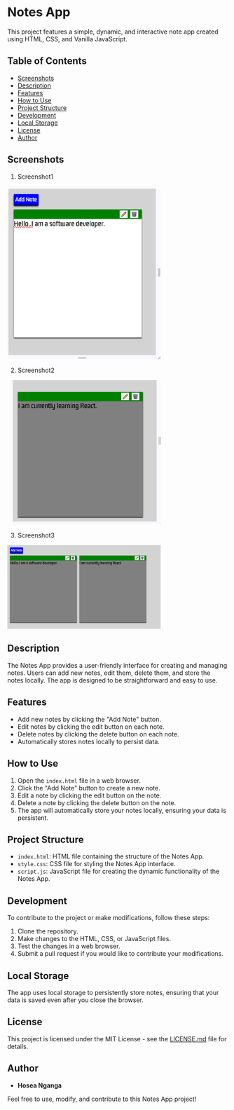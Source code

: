 # Notes App

This project features a simple, dynamic, and interactive note app created using HTML, CSS, and Vanilla JavaScript.

## Table of Contents

- [Screenshots](#screenshots)
- [Description](#description)
- [Features](#features)
- [How to Use](#how-to-use)
- [Project Structure](#project-structure)
- [Development](#development)
- [Local Storage](#local-storage)
- [License](#license)
- [Author](#author)

## Screenshots

1. Screenshot1

<img src="screenshots/screenshot1.PNG" width="350px">

2. Screenshot2

<img src="screenshots/screenshot2.PNG" width="350px">

3. Screenshot3

<img src="screenshots/screenshot3.PNG" width="350px">

## Description

The Notes App provides a user-friendly interface for creating and managing notes. Users can add new notes, edit them, delete them, and store the notes locally. The app is designed to be straightforward and easy to use.

## Features

- Add new notes by clicking the "Add Note" button.
- Edit notes by clicking the edit button on each note.
- Delete notes by clicking the delete button on each note.
- Automatically stores notes locally to persist data.

## How to Use

1. Open the `index.html` file in a web browser.
2. Click the "Add Note" button to create a new note.
3. Edit a note by clicking the edit button on the note.
4. Delete a note by clicking the delete button on the note.
5. The app will automatically store your notes locally, ensuring your data is persistent.

## Project Structure

- `index.html`: HTML file containing the structure of the Notes App.
- `style.css`: CSS file for styling the Notes App interface.
- `script.js`: JavaScript file for creating the dynamic functionality of the Notes App.

## Development

To contribute to the project or make modifications, follow these steps:

1. Clone the repository.
2. Make changes to the HTML, CSS, or JavaScript files.
3. Test the changes in a web browser.
4. Submit a pull request if you would like to contribute your modifications.

## Local Storage

The app uses local storage to persistently store notes, ensuring that your data is saved even after you close the browser.

## License

This project is licensed under the MIT License - see the [LICENSE.md](LICENSE.md) file for details.

## Author

- **Hosea Nganga**

Feel free to use, modify, and contribute to this Notes App project!
